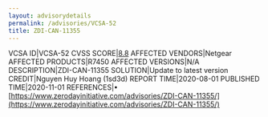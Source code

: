 ```yaml
---
layout: advisorydetails
permalink: /advisories/VCSA-52
title: ZDI-CAN-11355
---
```

VCSA ID|VCSA-52
CVSS SCORE|[8.8](https://nvd.nist.gov/vuln-metrics/cvss/v3-calculator?calculator&version=3.0&vector=(CVSS:3.1/AV:A/AC:L/PR:N/UI:N/S:U/C:H/I:H/A:H))
AFFECTED VENDORS|Netgear
AFFECTED PRODUCTS|R7450
AFFECTED VERSIONS|N/A
DESCRIPTION|ZDI-CAN-11355
SOLUTION|Update to latest version
CREDIT|Nguyen Huy Hoang (1sd3d)
REPORT TIME|2020-08-01
PUBLISHED TIME|2020-11-01
REFERENCES|&#8226; [https://www.zerodayinitiative.com/advisories/ZDI-CAN-11355/](https://www.zerodayinitiative.com/advisories/ZDI-CAN-11355/)
